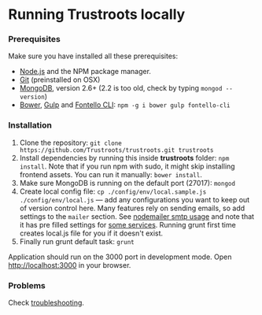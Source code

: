 # Running Trustroots locally

### Prerequisites
Make sure you have installed all these prerequisites:
* [Node.js](http://www.nodejs.org/download/) and the NPM package manager.
* [Git](https://git-scm.com/) (preinstalled on OSX)
* [MongoDB](http://www.mongodb.org/downloads), version 2.6+ (2.2 is too old, check by typing `mongod --version`)
* [Bower](http://bower.io/), [Gulp](http://gruntjs.com/) and [Fontello CLI](https://github.com/paulyoung/fontello-cli): `npm -g i bower gulp fontello-cli`

### Installation
1. Clone the repository: `git clone https://github.com/Trustroots/trustroots.git trustroots`
2. Install dependencies by running this inside **trustroots** folder: `npm install`. Note that if you run npm with sudo, it might skip installing frontend assets. You can run it manually: `bower install`.
3. Make sure MongoDB is running on the default port (27017): `mongod`
4. Create local config file: `cp ./config/env/local.sample.js ./config/env/local.js` — add any configurations you want to keep out of version control here. Many features rely on sending emails, so add settings to the `mailer` section. See [nodemailer smtp usage](https://github.com/andris9/nodemailer-smtp-transport#usage) and note that it has pre filled settings for [some services](https://github.com/andris9/nodemailer-smtp-transport#using-well-known-services). Running grunt first time creates local.js file for you if it doesn't exist.
5. Finally run grunt default task: `grunt`

Application should run on the 3000 port in development mode. Open [http://localhost:3000](http://localhost:3000) in your browser.

### Problems
Check [troubleshooting](https://github.com/Trustroots/trustroots/wiki/Troubleshooting).
